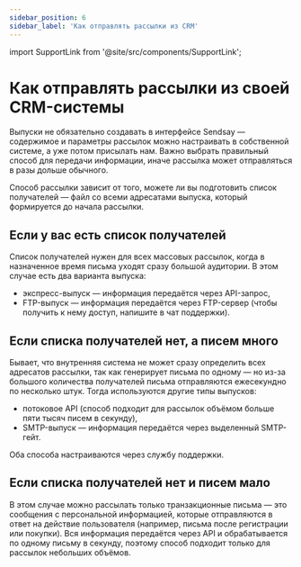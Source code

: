 ```yaml
---
sidebar_position: 6
sidebar_label: 'Как отправлять рассылки из CRM'
---
```


import SupportLink from '@site/src/components/SupportLink';

# Как отправлять рассылки из своей CRM-системы

Выпуски не обязательно создавать в интерфейсе Sendsay — содержимое и параметры рассылок можно настраивать в собственной системе, а уже потом присылать нам. Важно выбрать правильный способ для передачи информации, иначе рассылка может отправляться в разы дольше обычного.

Способ рассылки зависит от того, можете ли вы подготовить список получателей — файл со всеми адресатами выпуска, который формируется до начала рассылки.

## Если у вас есть список получателей

Список получателей нужен для всех массовых рассылок, когда в назначенное время письма уходят сразу большой аудитории. В этом случае есть два варианта выпуска:

- экспресс-выпуск — информация передаётся через API-запрос,
- FTP-выпуск — информация передаётся через FTP-сервер (чтобы получить к нему доступ, <SupportLink>напишите в чат поддержки</SupportLink>).

## Если списка получателей нет, а писем много

Бывает, что внутренняя система не может сразу определить всех адресатов рассылки, так как генерирует письма по одному — но из-за большого количества получателей письма отправляются ежесекундно по несколько штук. Тогда используются другие типы выпусков:

- потоковое API (способ подходит для рассылок объёмом больше пяти тысяч писем в секунду),
- SMTP-выпуск — информация передаётся через выделенный SMTP-гейт.

Оба способа настраиваются через службу поддержки.

## Если списка получателей нет и писем мало

В этом случае можно рассылать только транзакционные письма — это сообщения с персональной информацией, которые отправляются в ответ на действие пользователя (например, письма после регистрации или покупки). Вся информация передаётся через API и обрабатывается по одному письму в секунду, поэтому способ подходит только для рассылок небольших объёмов.
